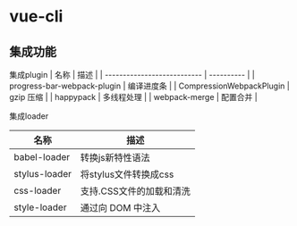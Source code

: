 # vue-cli
## 集成功能
集成plugin
| 名称                        | 描述       |
| --------------------------- | ---------- |
| progress-bar-webpack-plugin | 编译进度条 |
| CompressionWebpackPlugin    | gzip 压缩  |
| happypack                   | 多线程处理 |
| webpack-merge               | 配置合并   |

集成loader

| 名称                        | 描述       |
| --------------------------- | ---------- |
babel-loader | 转换js新特性语法
stylus-loader| 将stylus文件转换成css
css-loader | 支持.CSS文件的加载和清洗
style-loader | 通过向 DOM 中注入 <style> 标签实现css效果
thread-loader| 多进程打包js和css
eslint-loader | 通过 ESLint 检查 JavaScript 代码
Style-Resources-Loader | 全局引入css文件，不用受到@import

## 额外配置

1. 引入plugin
|                         | 描述       |
| --------------------------- | ---------- |
CompressionWebpackPlugin| gzip压缩

2. 引入loader
|                         | 描述       |
| --------------------------- | ---------- |
image-webpack-loader | 压缩图片大小


1. 添加浏览器支持
- browserslist
    > 通过package.json 文件里的 browserslist字段或一个单独的 .browserslistrc 文件来指定项目的目标浏览器的范围。这个值会被 @babel/preset-env 和 Autoprefixer 用来确定需要转译的 JavaScript 特性和需要添加的 CSS 浏览器前缀
    >
    [browserslist 目标浏览器配置表](https://juejin.im/post/5c1b6e50e51d45745728e878)
2. 配置scss/stylus共享全局变量
    利用style-resources-loader库
3. 配置单/多页面
    配置pages
4. 区分开发环境和生成环境的配置
    通过process.env.NODE_ENV变量来判断
5. 配置文件夹别名
    配置alias
6. 配置devServer项，用于反向代理，解决跨域问题，或进行mock
7. 关闭source map
    一般用于生产环境调试，开发环境可以关闭减少打包时间。



## 参考
[Vue cli3 通用多页面脚手架](https://juejin.im/post/5c0b8d74f265da6115109d68#heading-2)
[Vue CLI3搭建组件库并实现按需引入实战操作](https://juejin.im/post/5dd234635188254a1f44646a)
[一张图教你快速玩转vue-cli3
](https://juejin.im/post/5d1782eaf265da1ba91592fc)